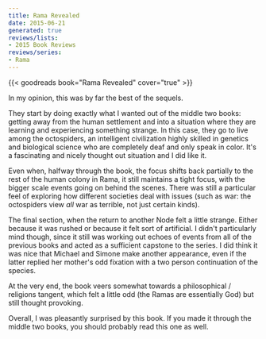 ```yaml
---
title: Rama Revealed
date: 2015-06-21
generated: true
reviews/lists:
- 2015 Book Reviews
reviews/series:
- Rama
---
```

{{< goodreads book="Rama Revealed" cover="true" >}}

In my opinion, this was by far the best of the sequels.  

They start by doing exactly what I wanted out of the middle two books: getting away from the human settlement and into a situation where they are learning and experiencing something strange. In this case, they go to live among the octospiders, an intelligent civilization highly skilled in genetics and biological science who are completely deaf and only speak in color. It's a fascinating and nicely thought out situation and I did like it.  

<!--more-->

Even when, halfway through the book, the focus shifts back partially to the rest of the human colony in Rama, it still maintains a tight focus, with the bigger scale events going on behind the scenes. There was still a particular feel of exploring how different societies deal with issues (such as war: the octospiders view _all_ war as terrible, not just certain kinds).  

The final section, when the return to another Node felt a little strange. Either because it was rushed or because it felt sort of artificial. I didn't particularly mind though, since it still was working out echoes of events from all of the previous books and acted as a sufficient capstone to the series. I did think it was nice that Michael and Simone make another appearance, even if the latter replied her mother's odd fixation with a two person continuation of the species.  

At the very end, the book veers somewhat towards a philosophical / religions tangent, which felt a little odd (the Ramas are essentially God) but still thought provoking.  

Overall, I was pleasantly surprised by this book. If you made it through the middle two books, you should probably read this one as well.


